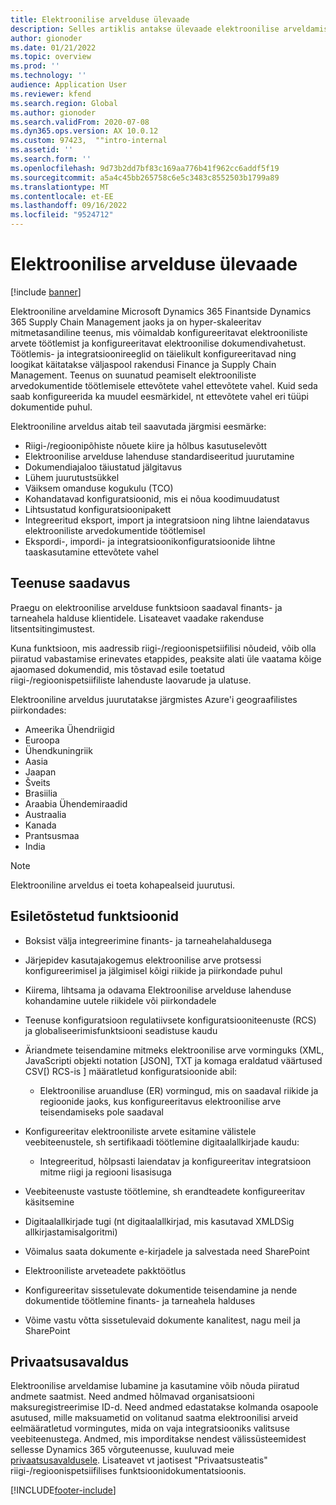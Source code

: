 ```yaml
---
title: Elektroonilise arvelduse ülevaade
description: Selles artiklis antakse ülevaade elektroonilise arveldamise kohta Microsoft Dynamics 365 Finantsid ja Dynamics 365 Supply Chain Management.
author: gionoder
ms.date: 01/21/2022
ms.topic: overview
ms.prod: ''
ms.technology: ''
audience: Application User
ms.reviewer: kfend
ms.search.region: Global
ms.author: gionoder
ms.search.validFrom: 2020-07-08
ms.dyn365.ops.version: AX 10.0.12
ms.custom: 97423,  ""intro-internal
ms.assetid: ''
ms.search.form: ''
ms.openlocfilehash: 9d73b2dd7bf83c169aa776b41f962cc6addf5f19
ms.sourcegitcommit: a5a4c45bb265758c6e5c3483c8552503b1799a89
ms.translationtype: MT
ms.contentlocale: et-EE
ms.lasthandoff: 09/16/2022
ms.locfileid: "9524712"
---
```

# <a name="electronic-invoicing-overview"></a>Elektroonilise arvelduse ülevaade

[!include [banner](../includes/banner.md)]

Elektrooniline arveldamine Microsoft Dynamics 365 Finantside Dynamics 365 Supply Chain Management jaoks ja on hyper-skaleeritav mitmetasandiline teenus, mis võimaldab konfigureeritavat elektrooniliste arvete töötlemist ja konfigureeritavat elektroonilise dokumendivahetust. Töötlemis- ja integratsioonireeglid on täielikult konfigureeritavad ning loogikat käitatakse väljaspool rakendusi Finance ja Supply Chain Management. Teenus on suunatud peamiselt elektrooniliste arvedokumentide töötlemisele ettevõtete vahel ettevõtete vahel. Kuid seda saab konfigureerida ka muudel eesmärkidel, nt ettevõtete vahel eri tüüpi dokumentide puhul.

Elektrooniline arveldus aitab teil saavutada järgmisi eesmärke:

- Riigi-/regioonipõhiste nõuete kiire ja hõlbus kasutuselevõtt
- Elektroonilise arvelduse lahenduse standardiseeritud juurutamine
- Dokumendiajaloo täiustatud jälgitavus
- Lühem juurutustsükkel
- Väiksem omanduse kogukulu (TCO)
- Kohandatavad konfiguratsioonid, mis ei nõua koodimuudatust
- Lihtsustatud konfiguratsioonipakett
- Integreeritud eksport, import ja integratsioon ning lihtne laiendatavus elektrooniliste arvedokumentide töötlemisel
- Ekspordi-, impordi- ja integratsioonikonfiguratsioonide lihtne taaskasutamine ettevõtete vahel

## <a name="service-availability"></a>Teenuse saadavus

Praegu on elektroonilise arvelduse funktsioon saadaval finants- ja tarneahela halduse klientidele. Lisateavet vaadake rakenduse litsentsitingimustest.

Kuna funktsioon, mis aadressib riigi-/regioonispetsiifilisi nõudeid, võib olla piiratud vabastamise erinevates etappides, peaksite alati üle vaatama kõige ajaomased dokumendid, mis tõstavad esile toetatud riigi-/regioonispetsiifiliste lahenduste laovarude ja ulatuse.

Elektrooniline arveldus juurutatakse järgmistes Azure'i geograafilistes piirkondades:

- Ameerika Ühendriigid
- Euroopa
- Ühendkuningriik
- Aasia
- Jaapan
- Šveits
- Brasiilia
- Araabia Ühendemiraadid
- Austraalia
- Kanada
- Prantsusmaa
- India

> [!NOTE]
> Elektrooniline arveldus ei toeta kohapealseid juurutusi.

## <a name="feature-highlights"></a>Esiletõstetud funktsioonid

- Boksist välja integreerimine finants- ja tarneahelahaldusega
- Järjepidev kasutajakogemus elektroonilise arve protsessi konfigureerimisel ja jälgimisel kõigi riikide ja piirkondade puhul
- Kiirema, lihtsama ja odavama Elektroonilise arvelduse lahenduse kohandamine uutele riikidele või piirkondadele
- Teenuse konfiguratsioon regulatiivsete konfiguratsiooniteenuste (RCS) ja globaliseerimisfunktsiooni seadistuse kaudu
- Äriandmete teisendamine mitmeks elektroonilise arve vorminguks (XML, JavaScripti objekti notation \[JSON\], TXT ja komaga eraldatud väärtused CSV\[) RCS-is \] määratletud konfiguratsioonide abil:

    - Elektroonilise aruandluse (ER) vormingud, mis on saadaval riikide ja regioonide jaoks, kus konfigureeritavus elektroonilise arve teisendamiseks pole saadaval

- Konfigureeritav elektrooniliste arvete esitamine välistele veebiteenustele, sh sertifikaadi töötlemine digitaalallkirjade kaudu:

    - Integreeritud, hõlpsasti laiendatav ja konfigureeritav integratsioon mitme riigi ja regiooni lisasisuga

- Veebiteenuste vastuste töötlemine, sh erandteadete konfigureeritav käsitsemine
- Digitaalallkirjade tugi (nt digitaalallkirjad, mis kasutavad XMLDSig allkirjastamisalgoritmi)
- Võimalus saata dokumente e-kirjadele ja salvestada need SharePoint
- Elektrooniliste arveteadete pakktöötlus
- Konfigureeritav sissetulevate dokumentide teisendamine ja nende dokumentide töötlemine finants- ja tarneahela halduses
- Võime vastu võtta sissetulevaid dokumente kanalitest, nagu meil ja SharePoint

## <a name="privacy-notice"></a>Privaatsusavaldus

Elektroonilise arveldamise lubamine ja kasutamine võib nõuda piiratud andmete saatmist. Need andmed hõlmavad organisatsiooni maksuregistreerimise ID-d. Need andmed edastatakse kolmanda osapoole asutused, mille maksuametid on volitanud saatma elektroonilisi arveid eelmääratletud vormingutes, mida on vaja integratsiooniks valitsuse veebiteenustega. Andmed, mis imporditakse nendest välissüsteemidest sellesse Dynamics 365 võrguteenusse, kuuluvad meie [privaatsusavaldusele](https://go.microsoft.com/fwlink/?LinkId=512132). Lisateavet vt jaotisest "Privaatsusteatis" riigi-/regioonispetsiifilises funktsioonidokumentatsioonis.

[!INCLUDE[footer-include](../../includes/footer-banner.md)]
